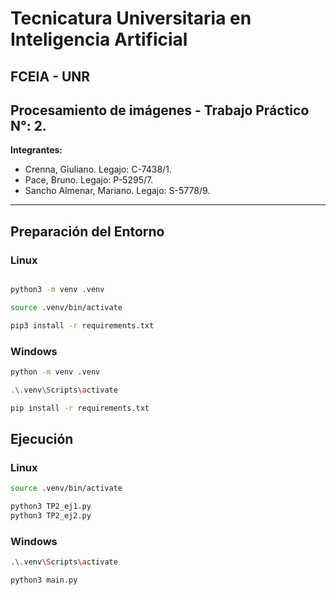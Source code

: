 # Tecnicatura Universitaria en Inteligencia Artificial 
## FCEIA - UNR 
## Procesamiento de imágenes  - Trabajo Práctico N°: 2.


**Integrantes:**
- Crenna, Giuliano. Legajo: C-7438/1.
- Pace, Bruno. Legajo: P-5295/7.
- Sancho Almenar, Mariano. Legajo: S-5778/9.

---

## Preparación del Entorno

### Linux
```bash

python3 -m venv .venv

source .venv/bin/activate

pip3 install -r requirements.txt
```

### Windows

```bash
python -m venv .venv

.\.venv\Scripts\activate

pip install -r requirements.txt
```

## Ejecución

### Linux
```bash
source .venv/bin/activate

python3 TP2_ej1.py
python3 TP2_ej2.py
```

### Windows
```bash
.\.venv\Scripts\activate

python3 main.py
```
